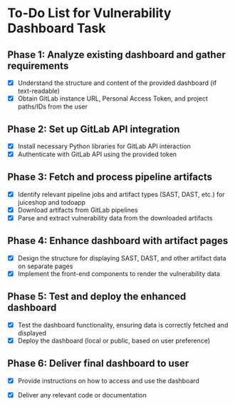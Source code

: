 # To-Do List for Vulnerability Dashboard Task

## Phase 1: Analyze existing dashboard and gather requirements
- [x] Understand the structure and content of the provided dashboard (if text-readable)
- [x] Obtain GitLab instance URL, Personal Access Token, and project paths/IDs from the user

## Phase 2: Set up GitLab API integration
- [x] Install necessary Python libraries for GitLab API interaction
- [x] Authenticate with GitLab API using the provided token

## Phase 3: Fetch and process pipeline artifacts
- [x] Identify relevant pipeline jobs and artifact types (SAST, DAST, etc.) for juiceshop and todoapp
- [x] Download artifacts from GitLab pipelines
- [x] Parse and extract vulnerability data from the downloaded artifacts

## Phase 4: Enhance dashboard with artifact pages
- [x] Design the structure for displaying SAST, DAST, and other artifact data on separate pages
- [x] Implement the front-end components to render the vulnerability data

## Phase 5: Test and deploy the enhanced dashboard
- [x] Test the dashboard functionality, ensuring data is correctly fetched and displayed
- [x] Deploy the dashboard (local or public, based on user preference)

## Phase 6: Deliver final dashboard to user
- [x] Provide instructions on how to access and use the dashboard
- [x] Deliver any relevant code or documentation


